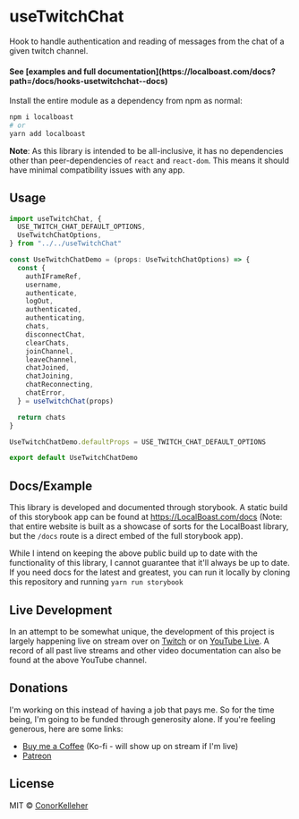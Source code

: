 <!--- Autogenerated Readme. Do not edit. Edit the templates or config files instead. --->
<h1>useTwitchChat</h1>
Hook to handle authentication and reading of messages from the chat of a given twitch channel.
<br>

<h4>See [examples and full documentation](https://localboast.com/docs?path=/docs/hooks-usetwitchchat--docs)</h4>

Install the entire module as a dependency from npm as normal:

```bash
npm i localboast
# or
yarn add localboast
```

**Note**: As this library is intended to be all-inclusive, it has no dependencies other than peer-dependencies of `react` and `react-dom`. This means it should have minimal compatibility issues with any app.

## Usage

```javascript
import useTwitchChat, {
  USE_TWITCH_CHAT_DEFAULT_OPTIONS,
  UseTwitchChatOptions,
} from "../../useTwitchChat"

const UseTwitchChatDemo = (props: UseTwitchChatOptions) => {
  const {
    authIFrameRef,
    username,
    authenticate,
    logOut,
    authenticated,
    authenticating,
    chats,
    disconnectChat,
    clearChats,
    joinChannel,
    leaveChannel,
    chatJoined,
    chatJoining,
    chatReconnecting,
    chatError,
  } = useTwitchChat(props)

  return chats
}

UseTwitchChatDemo.defaultProps = USE_TWITCH_CHAT_DEFAULT_OPTIONS

export default UseTwitchChatDemo

```
## Docs/Example

This library is developed and documented through storybook.
A static build of this storybook app can be found at https://LocalBoast.com/docs
(Note: that entire website is built as a showcase of sorts for the LocalBoast library, but the `/docs` route is a direct embed of the full storybook app).

While I intend on keeping the above public build up to date with the functionality of this library, I cannot guarantee that it'll always be up to date. If you need docs for the latest and greatest, you can run it locally by cloning this repository and running `yarn run storybook`

## Live Development

In an attempt to be somewhat unique, the development of this project is largely happening live on stream over on [Twitch](https://twitch.tv/localboast) or on [YouTube Live](http://youtube.com/channel/UCt-IaL4qQsOU6_rbS7zky1Q/live). A record of all past live streams and other video documentation can also be found at the above YouTube channel.

## Donations

I'm working on this instead of having a job that pays me. So for the time being, I'm going to be funded through generosity alone. If you're feeling generous, here are some links:

- [Buy me a Coffee](https://localboast.com/kofi) (Ko-fi - will show up on stream if I'm live)
- [Patreon](https://localboast.com/patreon)

## License

MIT © [ConorKelleher](https://github/com/ConorKelleher)